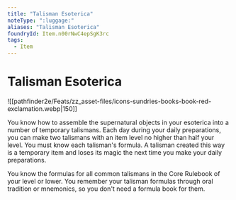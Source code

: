 ```yaml
---
title: "Talisman Esoterica"
noteType: ":luggage:"
aliases: "Talisman Esoterica"
foundryId: Item.n00rNwC4epSgK3rc
tags:
  - Item
---
```


# Talisman Esoterica
![[pathfinder2e/Feats/zz_asset-files/icons-sundries-books-book-red-exclamation.webp|150]]

You know how to assemble the supernatural objects in your esoterica into a number of temporary talismans. Each day during your daily preparations, you can make two talismans with an item level no higher than half your level. You must know each talisman's formula. A talisman created this way is a temporary item and loses its magic the next time you make your daily preparations.

You know the formulas for all common talismans in the Core Rulebook of your level or lower. You remember your talisman formulas through oral tradition or mnemonics, so you don't need a formula book for them.
